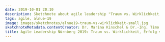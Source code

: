 ```yaml
---
date: 2019-10-01 20:10
description: Sketchnote about agile leadership "Traum vs. Wirklichkeit, Erfolg vs. Rückschlag"
tags: agile, alnue-19
image: images/sketchnotes/alnue19-traum-vs-wirklichkeit-small.jpg
sketchnoteMetadata.contentCreator: Dr. Marina Kinschel & Dr.-Ing. Timo Holm
title: Agile Leadership Nürnberg 2019: Traum vs. Wirklichkeit, Erfolg vs. Rückschlag
---
```

